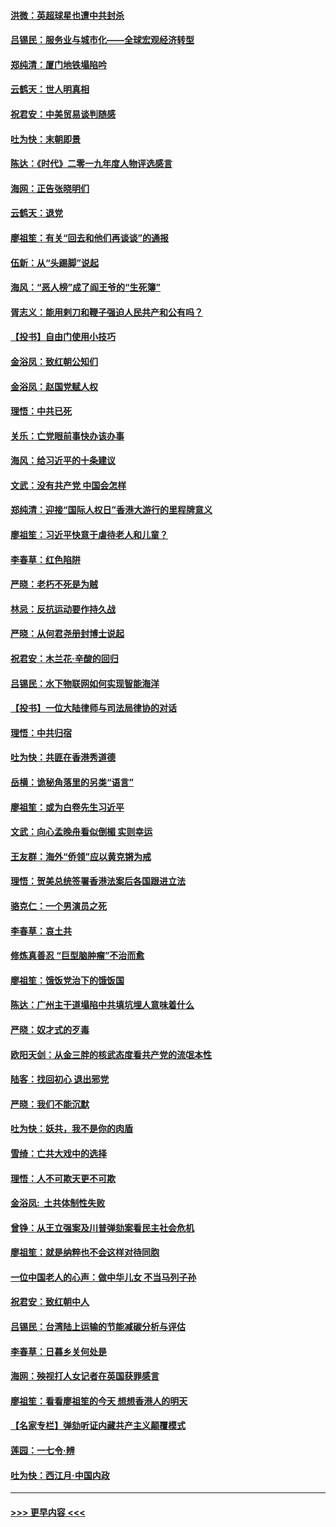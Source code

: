 #### [洪微：英超球星也遭中共封杀](../pages/nsc993/n11727243.md?t=12180711) 
#### [吕锡民：服务业与城市化——全球宏观经济转型](../pages/nsc993/n11725845.md?t=12180711) 
#### [郑纯清：厦门地铁塌陷吟](../pages/nsc993/n11725813.md?t=12180711) 
#### [云鹤天：世人明真相](../pages/nsc993/n11725621.md?t=12180711) 
#### [祝君安：中美贸易谈判随感](../pages/nsc993/n11725609.md?t=12180711) 
#### [吐为快：末朝即景](../pages/nsc993/n11723365.md?t=12180711) 
#### [陈达：《时代》二零一九年度人物评选感言](../pages/nsc993/n11723337.md?t=12180711) 
#### [海网：正告张晓明们](../pages/nsc993/n11723228.md?t=12180711) 
#### [云鹤天：退党](../pages/nsc993/n11723056.md?t=12180711) 
#### [廖祖笙：有关“回去和他们再谈谈”的通报](../pages/nsc993/n11722442.md?t=12180711) 
#### [伍新：从“头踢脚”说起](../pages/nsc993/n11722429.md?t=12180711) 
#### [海风：“恶人榜”成了阎王爷的“生死簿”](../pages/nsc993/n11722272.md?t=12180711) 
#### [胥志义：能用剌刀和鞭子强迫人民共产和公有吗？](../pages/nsc993/n11720569.md?t=12180711) 
#### [【投书】自由门使用小技巧](../pages/nsc993/n11720180.md?t=12180711) 
#### [金浴凤：致红朝公知们](../pages/nsc993/n11720563.md?t=12180711) 
#### [金浴凤：赵国党赋人权](../pages/nsc993/n11720533.md?t=12180711) 
#### [理悟：中共已死](../pages/nsc993/n11720233.md?t=12180711) 
#### [关乐：亡党眼前事快办该办事](../pages/nsc993/n11719160.md?t=12180711) 
#### [海风：给习近平的十条建议](../pages/nsc993/n11717616.md?t=12180711) 
#### [文武：没有共产党 中国会怎样](../pages/nsc993/n11717584.md?t=12180711) 
#### [郑纯清：迎接“国际人权日”香港大游行的里程牌意义](../pages/nsc993/n11717417.md?t=12180711) 
#### [廖祖笙：习近平快意于虐待老人和儿童？](../pages/nsc993/n11715313.md?t=12180711) 
#### [李春草：红色陷阱](../pages/nsc993/n11715029.md?t=12180711) 
#### [严晓：老朽不死是为贼](../pages/nsc993/n11712910.md?t=12180711) 
#### [林忌：反抗运动要作持久战](../pages/nsc993/n11712623.md?t=12180711) 
#### [严晓：从何君尧册封博士说起](../pages/nsc993/n11712465.md?t=12180711) 
#### [祝君安：木兰花·辛酸的回归](../pages/nsc993/n11712381.md?t=12180711) 
#### [吕锡民：水下物联网如何实现智能海洋](../pages/nsc993/n11711158.md?t=12180711) 
#### [【投书】一位大陆律师与司法局律协的对话](../pages/nsc993/n11709675.md?t=12180711) 
#### [理悟：中共归宿](../pages/nsc993/n11710059.md?t=12180711) 
#### [吐为快：共匪在香港秀道德](../pages/nsc993/n11709979.md?t=12180711) 
#### [岳横：诡秘角落里的另类“语言”](../pages/nsc993/n11709792.md?t=12180711) 
#### [廖祖笙：或为白卷先生习近平](../pages/nsc993/n11708330.md?t=12180711) 
#### [文武：向心孟晚舟看似倒楣 实则幸运](../pages/nsc993/n11708236.md?t=12180711) 
#### [王友群：海外“侨领”应以黄克锵为戒](../pages/nsc993/n11706176.md?t=12180711) 
#### [理悟：贺美总统签署香港法案后各国跟进立法](../pages/nsc993/n11706853.md?t=12180711) 
#### [骆克仁：一个男演员之死](../pages/nsc993/n11706677.md?t=12180711) 
#### [李春草：哀土共](../pages/nsc993/n11706255.md?t=12180711) 
#### [修炼真善忍 “巨型脑肿瘤”不治而愈](../pages/nsc993/n11705340.md?t=12180711) 
#### [廖祖笙：饿饭党治下的饿饭国](../pages/nsc993/n11705085.md?t=12180711) 
#### [陈达：广州主干道塌陷中共填坑埋人意味着什么](../pages/nsc993/n11705046.md?t=12180711) 
#### [严晓：奴才式的歹毒](../pages/nsc993/n11704826.md?t=12180711) 
#### [欧阳天剑：从金三胖的核武态度看共产党的流氓本性](../pages/nsc993/n11702238.md?t=12180711) 
#### [陆客：找回初心 退出邪党](../pages/nsc993/n11702213.md?t=12180711) 
#### [严晓：我们不能沉默](../pages/nsc993/n11702110.md?t=12180711) 
#### [吐为快：妖共，我不是你的肉盾](../pages/nsc993/n11701366.md?t=12180711) 
#### [雪绮：亡共大戏中的选择](../pages/nsc993/n11699922.md?t=12180711) 
#### [理悟：人不可欺天更不可欺](../pages/nsc993/n11699657.md?t=12180711) 
#### [金浴凤:  土共体制性失败](../pages/nsc993/n11699361.md?t=12180711) 
#### [曾铮：从王立强案及川普弹劾案看民主社会危机](../pages/nsc993/n11699318.md?t=12180711) 
#### [廖祖笙：就是纳粹也不会这样对待同胞](../pages/nsc993/n11697658.md?t=12180711) 
#### [一位中国老人的心声：做中华儿女 不当马列子孙](../pages/nsc993/n11697525.md?t=12180711) 
#### [祝君安：致红朝中人](../pages/nsc993/n11697518.md?t=12180711) 
#### [吕锡民：台湾陆上运输的节能减碳分析与评估](../pages/nsc993/n11694983.md?t=12180711) 
#### [李春草：日暮乡关何处是](../pages/nsc993/n11694805.md?t=12180711) 
#### [海网：殃视打人女记者在英国获罪感言](../pages/nsc993/n11693832.md?t=12180711) 
#### [廖祖笙：看看廖祖笙的今天 想想香港人的明天](../pages/nsc993/n11693707.md?t=12180711) 
#### [【名家专栏】弹劾听证内藏共产主义颠覆模式](../pages/nsc993/n11693563.md?t=12180711) 
#### [莲园：一七令‧辨](../pages/nsc993/n11692558.md?t=12180711) 
#### [吐为快：西江月·中国内政](../pages/nsc993/n11692071.md?t=12180711) 

----
#### [ >>> 更早内容 <<< ](../indexes/nsc993-earlier.md)
